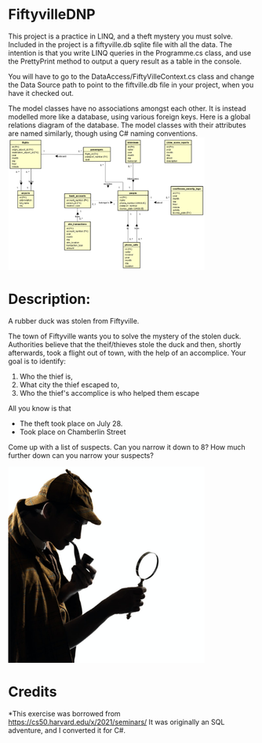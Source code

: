 # FiftyvilleDNP

This project is a practice in LINQ, and a theft mystery you must solve.
Included in the project is a fiftyville.db sqlite file with all the data.
The intention is that you write LINQ queries in the Programme.cs class, and use the PrettyPrint method to output a query result as a table in the console.

You will have to go to the DataAccess/FiftyVilleContext.cs class and change the Data Source path to point to the fiftville.db file in your project, when you have it checked out.

The model classes have no associations amongst each other. It is instead modelled more like a database, using various foreign keys.
Here is a global relations diagram of the database. The model classes with their attributes are named similarly, though using C# naming conventions.
<img src="https://github.com/TroelsMortensen/FiftyvilleDNP/blob/main/Fiftyville/GRdiagram.png" alt="drawing" width="400"/>


# Description:

A rubber duck was stolen from Fiftyville.

The town of Fiftyville wants you to solve the mystery of the stolen duck.
Authorities believe that the theif/thieves stole the duck and then, shortly afterwards, took a flight out of town, with the help of an accomplice. 
Your goal is to identify:

1) Who the thief is,
2) What city the thief escaped to,
3) Who the thief's accomplice is who helped them escape

All you know is that 
- The theft took place on July 28.
- Took place on Chamberlin Street

Come up with a list of suspects. Can you narrow it down to 8? How much further down can you narrow your suspects?

<img src="https://github.com/TroelsMortensen/FiftyvilleDNP/blob/main/Fiftyville/Sherlock.jpg" alt="drawing" width="400"/>

# Credits
*This exercise was borrowed from https://cs50.harvard.edu/x/2021/seminars/
It was originally an SQL adventure, and I converted it for C#.
